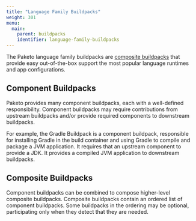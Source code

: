```yaml
---
title: "Language Family Buildpacks"
weight: 301
menu:
  main:
    parent: buildpacks
    identifier: language-family-buildpacks
---
```


The Paketo language family buildpacks are [composite buildpacks](#composite-buildpacks) that provide easy out-of-the-box support the most popular language runtimes and app configurations.

## Component Buildpacks
Paketo provides many component buildpacks, each with a well-defined responsibility. Component buildpacks may require contributions from upstream buildpacks and/or provide required components to downstream buildpacks.

For example, the Gradle Buildpack is a component buildpack, responsible for installing Gradle in the build container and using Gradle to compile and package a JVM application. It requires that an upstream component to provide a JDK. It provides a compiled JVM application to downstream buildpacks.

## Composite Buildpacks
Component buildpacks can be combined to compose higher-level composite buildpacks. Composite buildpacks contain an ordered list of component buildpacks. Some buildpacks in the ordering may be optional, participating only when they detect that they are needed.